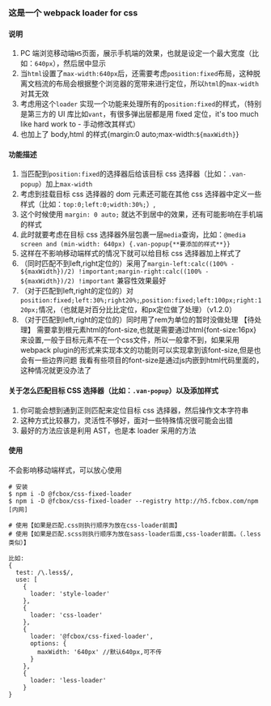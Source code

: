 <!--
 * @Author: zhongyi
 * @Date: 2020-09-12 12:02:57
 * @LastEditTime: 2020-09-14 10:08:17
-->

### 这是一个 webpack loader for css

#### 说明

1. PC 端浏览移动端`H5`页面，展示手机端的效果，也就是设定一个最大宽度（比如：`640px`），然后居中显示
2. 当`html`设置了`max-width:640px`后，还需要考虑`position:fixed`布局，这种脱离文档流的布局会根据整个浏览器的宽带来进行定位，所以`html`的`max-width`对其无效
3. 考虑用这个`loader` 实现一个功能来处理所有的`position:fixed`的样式，（特别是第三方的 UI 库比如`vant`，有很多弹出层都是用 fixed 定位，it's too much like hard work to - 手动修改其样式）
4. 也加上了 body,html 的样式{margin:0 auto;max-width:`${maxWidth}`}

#### 功能描述

1. 当匹配到`position:fixed`的选择器后给该目标 css 选择器（比如：`.van-popup`）加上`max-width`
2. 考虑到挂载目标 css 选择器的 dom 元素还可能在其他 css 选择器中定义一些样式（比如：`top:0;left:0;width:30%;`）,
3. 这个时候使用 `margin: 0 auto;` 就达不到居中的效果，还有可能影响在手机端的样式
4. 此时就要考虑在目标 css 选择器外层包裹一层`media`查询，比如：`@media screen and (min-width: 640px) {.van-popup{**要添加的样式**}}`
5. 这样在不影响移动端样式的情况下就可以给目标 css 选择器加上样式了
6. （同时匹配不到left,right定位的）采用了`margin-left:calc((100% - ${maxWidth})/2) !important;margin-right:calc((100% - ${maxWidth})/2) !important` 兼容性效果最好
7. （对于匹配到left,right的定位的）对`position:fixed;left:30%;right20%;`,`position:fixed;left:100px;right:120px;`情况，（也就是对百分比比定位，和px定位做了处理）（v1.2.0）
8. （对于匹配到left,right的定位的）同时用了rem为单位的暂时没做处理 【待处理】
    需要拿到根元素html的font-size,也就是需要通过html{font-size:16px}来设置,一般于目标元素不在一个css文件，所以一般拿不到，如果采用webpack plugin的形式来实现本文的功能则可以实现拿到该font-size,但是也会有一些边界问题
    我看有些项目的font-size是通过js内嵌到html代码里面的，这种情况就更没办法了

#### 关于怎么匹配目标 CSS 选择器（比如：`.van-popup`）以及添加样式

1. 你可能会想到通到正则匹配来定位目标 css 选择器，然后操作文本字符串
2. 这种方式比较暴力，灵活性不够好，面对一些特殊情况很可能会出错
3. 最好的方法应该是利用 AST，也是本 loader 采用的方法

#### 使用

不会影响移动端样式，可以放心使用

```
# 安装
$ npm i -D @fcbox/css-fixed-loader
$ npm i -D @fcbox/css-fixed-loader --registry http://h5.fcbox.com/npm    [内网]

# 使用【如果是匹配.css则执行顺序为放在css-loader前面】
# 使用【如果是匹配.scss则执行顺序为放在sass-loader后面,css-loader前面。（.less类似）】

比如:
{
  test: /\.less$/,
  use: [
    {
      loader: 'style-loader'
    },
    {
      loader: 'css-loader'
    },
    {
      loader: '@fcbox/css-fixed-loader',
      options: {
        maxWidth: '640px' //默认640px,可不传
      }
    },
    {
      loader: 'less-loader'
    }
}

```
